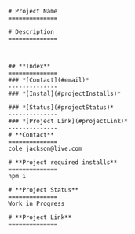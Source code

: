
    # Project Name
    ==============
    
    # Description
    ==============
    
    

    ## **Index**
    ==============
    ### *[Contact](#email)*
    --------------
    ### *[Instal](#projectInstalls)*
    --------------
    ### *[Status](#projectStatus)*
    --------------
    ### *[Project Link](#projectLink)*
    --------------
    # **Contact**
    ==============
    cole_jackson@live.com    

    # **Project required installs**
    ==============
    npm i    

    # **Project Status**
    ==============
    Work in Progress    

    # **Project Link**
    ==============
        


    